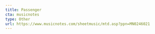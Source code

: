 ```yaml
---
title: Passenger
cta: musicnotes
type: Other
url: https://www.musicnotes.com/sheetmusic/mtd.asp?ppn=MN0246021
---
```

